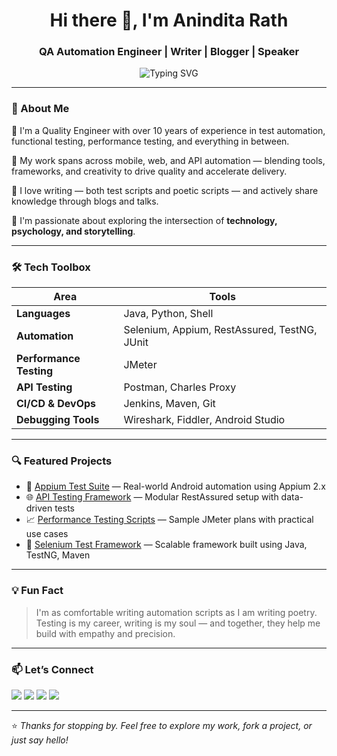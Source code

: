 <h1 align="center">Hi there 👋, I'm Anindita Rath</h1>
<h3 align="center">QA Automation Engineer | Writer | Blogger | Speaker</h3>

<p align="center">
  <img src="https://readme-typing-svg.demolab.com?font=Fira+Code&size=22&pause=1000&center=true&vCenter=true&width=500&lines=Test+with+Purpose+%7C+Write+with+Heart+%7C+Build+with+Curiosity" alt="Typing SVG" />
</p>

---

### 🧩 About Me

🔹 I'm a Quality Engineer with over 10 years of experience in test automation, functional testing, performance testing, and everything in between.

🔹 My work spans across mobile, web, and API automation — blending tools, frameworks, and creativity to drive quality and accelerate delivery.

🔹 I love writing — both test scripts and poetic scripts — and actively share knowledge through blogs and talks.

🔹 I'm passionate about exploring the intersection of **technology, psychology, and storytelling**.

---

### 🛠 Tech Toolbox

| Area | Tools |
|------|-------|
| **Languages** | Java, Python, Shell |
| **Automation** | Selenium, Appium, RestAssured, TestNG, JUnit |
| **Performance Testing** | JMeter |
| **API Testing** | Postman, Charles Proxy |
| **CI/CD & DevOps** | Jenkins, Maven, Git |
| **Debugging Tools** | Wireshark, Fiddler, Android Studio |

---

### 🔍 Featured Projects

- 🧪 [Appium Test Suite](https://github.com/aninditarath/Appium-Test-Suite) — Real-world Android automation using Appium 2.x
- 🌐 [API Testing Framework](https://github.com/aninditarath/API-Testing-RestAssured) — Modular RestAssured setup with data-driven tests
- 📈 [Performance Testing Scripts](https://github.com/aninditarath/Performance-Testing-JMeter) — Sample JMeter plans with practical use cases
- 🧩 [Selenium Test Framework](https://github.com/aninditarath/Selenium-TestNG-Framework) — Scalable framework built using Java, TestNG, Maven

---


### 💡 Fun Fact

> I'm as comfortable writing automation scripts as I am writing poetry. Testing is my career, writing is my soul — and together, they help me build with empathy and precision.

---

### 📫 Let’s Connect

<p align="left">
  <a href="https://linkedin.com/in/aninditarath" target="_blank"><img src="https://img.shields.io/badge/LinkedIn-Anindita_Rath-blue?logo=linkedin&style=for-the-badge" /></a>
  <a href="https://twitter.com/aninditarath" target="_blank"><img src="https://img.shields.io/badge/Twitter-@aninditarath-1DA1F2?logo=twitter&style=for-the-badge" /></a>
  <a href="https://instagram.com/aninditarath" target="_blank"><img src="https://img.shields.io/badge/Instagram-@aninditarath-E4405F?logo=instagram&style=for-the-badge" /></a>
  <a href="https://scrambledwriter.com" target="_blank"><img src="https://img.shields.io/badge/Blog-scrambledwriter.com-orange?style=for-the-badge&logo=blogger" /></a>
</p>

---

⭐️ *Thanks for stopping by. Feel free to explore my work, fork a project, or just say hello!*

